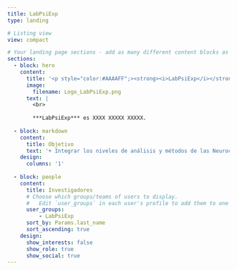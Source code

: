 ```yaml
---
title: LabPsiExp
type: landing

# Listing view
view: compact

# Your landing page sections - add as many different content blocks as you like
sections:
  - block: hero
    content:
      title: '<p style="color:#AAAAFF";><strong><i>LabPsiExp</i></strong>: Laboratorio de Psicología Experimental</p>'
      image:
        filename: Logo_LabPsiExp.png
      text: |
        <br>
        
        ***LabPsiExp*** es XXXX XXXXX XXXXX.
  
  - block: markdown
    content:
      title: Objetivo
      text: '+ Integrar los niveles de análisis y métodos de las Neurociencias básicas y aplicadas a la comprensión de los procesos cognitivos y afectivos que subyacen al comportamiento humano'
    design:
      columns: '1'
  
  - block: people
    content:
      title: Investigadores
      # Choose which groups/teams of users to display.
      #   Edit `user_groups` in each user's profile to add them to one or more of these groups.
      user_groups:
          - LabPsiExp
      sort_by: Params.last_name
      sort_ascending: true
    design:
      show_interests: false
      show_role: true
      show_social: true
---
```

